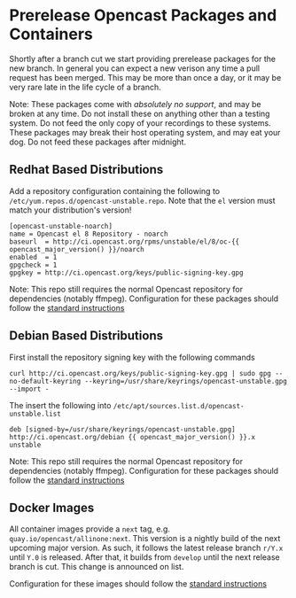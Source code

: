 # Prerelease Opencast Packages and Containers

Shortly after a branch cut we start providing prerelease packages for the new branch.  In general you can expect a new
verison any time a pull request has been merged.  This may be more than once a day, or it may be very rare late in the
life cycle of a branch.

Note: These packages come with *absolutely no support*, and may be broken at any time.  Do not install these on
anything other than a testing system.  Do not feed the only copy of your recordings to these systems.  These
packages may break their host operating system, and may eat your dog.  Do not feed these packages after midnight.


Redhat Based Distributions
--------------------------

Add a repository configuration containing the following to `/etc/yum.repos.d/opencast-unstable.repo`.  Note that the `el`
version must match your distribution's version!

    [opencast-unstable-noarch]
    name = Opencast el 8 Repository - noarch
    baseurl  = http://ci.opencast.org/rpms/unstable/el/8/oc-{{ opencast_major_version() }}/noarch
    enabled  = 1
    gpgcheck = 1
    gpgkey = http://ci.opencast.org/keys/public-signing-key.gpg

Note: This repo still requires the normal Opencast repository for dependencies (notably ffmpeg).  Configuration for
these packages should follow the [standard instructions](../configuration/basic.md)

Debian Based Distributions
--------------------------

First install the repository signing key with the following commands

    curl http://ci.opencast.org/keys/public-signing-key.gpg | sudo gpg --no-default-keyring --keyring=/usr/share/keyrings/opencast-unstable.gpg --import -

The insert the following into `/etc/apt/sources.list.d/opencast-unstable.list`

    deb [signed-by=/usr/share/keyrings/opencast-unstable.gpg] http://ci.opencast.org/debian {{ opencast_major_version() }}.x unstable

Note: This repo still requires the normal Opencast repository for dependencies (notably ffmpeg).  Configuration for
these packages should follow the [standard instructions](../configuration/basic.md)

Docker Images
-------------

All container images provide a `next` tag, e.g. `quay.io/opencast/allinone:next`. This version is a nightly build of the
next upcoming major version. As such, it follows the latest release branch `r/Y.x` until `Y.0` is released. After that,
it builds from `develop` until the next release branch is cut. This change is announced on list.

Configuration for these images should follow the [standard instructions](../configuration/basic.md)
